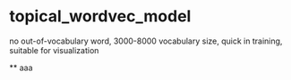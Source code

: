 # topical_wordvec_model
no out-of-vocabulary word, 3000-8000 vocabulary size, quick in training, suitable for visualization

** aaa
